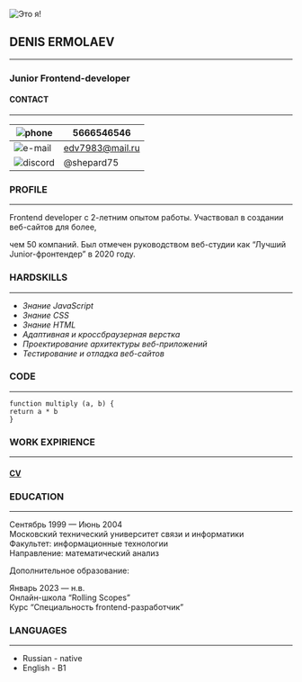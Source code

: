 ![Это я!](/rsschool-cv/cat.jpg)

## DENIS ERMOLAEV

***

### Junior Frontend-developer  
  
#### CONTACT

***
|  ![phone](/rsschool-cv/phone.png) | 5666546546|
| ---- | ---- |
| ![e-mail](/rsschool-cv/email.png) | edv7983@mail.ru |
| ![discord](/rsschool-cv/discord.png) | @shepard75 |

### PROFILE

***
Frontend developer с 2-летним опытом работы. Участвовал в создании веб-сайтов для более,  

чем 50 компаний. Был отмечен руководством веб-студии как “Лучший Junior-фронтендер” в 2020 году.  

### HARDSKILLS

***

* *Знание JavaScript*
* *Знание CSS*
* *Знание HTML*
* *Адаптивная и кроссбраузерная верстка*
* *Проектирование архитектуры веб-приложений*
* *Тестирование и отладка веб-сайтов*  

### CODE

***

```
function multiply (a, b) {
return a * b
}
```  

### WORK EXPIRIENCE

***

#### [CV](https://shepard75.github.io/rsschool-cv/cv)  

### EDUCATION

***
Сентябрь 1999 — Июнь 2004  
Московский технический университет связи и информатики  
Факультет: информационные технологии  
Направление: математический анализ

Дополнительное образование:

Январь 2023 — н.в.  
Онлайн-школа “Rolling Scopes”  
Курс “Специальность frontend-разработчик”  

### LANGUAGES

***

* Russian - native
* English - B1

